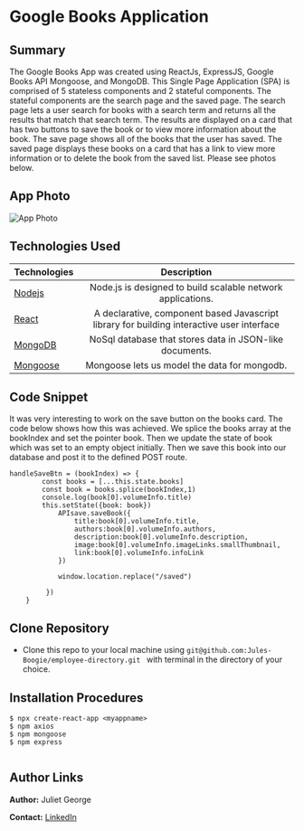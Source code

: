# Google Books Application

## Summary 
The Google Books App was created using ReactJs, ExpressJS, Google Books API Mongoose, and MongoDB. This Single Page Application (SPA) is comprised of 5 stateless components and 2 stateful components. The stateful components are the search page and the saved page. The search page lets a user search for books with a search term and returns all the results that match that search term. The results are displayed on a card that has two buttons to save the book or to view more information about the book. The save page shows all of the books that the user has saved. The saved page displays these books on a card that has a link to view more information or to delete the book from the saved list. Please see photos below. 



## App Photo
![App Photo]()



## Technologies Used
| Technologies | Description  |
|---------------------------------------------------------------------------|:------------------------------------------------------------------------------------------------------------------:|
| [Nodejs](https://nodejs.org/en/docs/)                                     |             Node.js is designed to build scalable network applications.                 |
| [React](https://reactjs.org/)                |   A declarative, component based Javascript library for building interactive user interface                 |
| [MongoDB](https://www.mongodb.com/)                |   NoSql database that stores data in JSON-like documents.                |
| [Mongoose](https://mongoosejs.com/)                |  Mongoose lets us model the data for mongodb.                |




## Code Snippet
It was very interesting to work on the save button on the books card. The code below shows how this was achieved. We splice the books array at the bookIndex and set the pointer book. Then we update the state of book which was set to an empty object initially. Then we save this book into our database and post it to the defined POST route. 
```
handleSaveBtn = (bookIndex) => {
        const books = [...this.state.books]
        const book = books.splice(bookIndex,1)
        console.log(book[0].volumeInfo.title)
        this.setState({book: book})
            APIsave.saveBook({
                title:book[0].volumeInfo.title,
                authors:book[0].volumeInfo.authors,
                description:book[0].volumeInfo.description,
                image:book[0].volumeInfo.imageLinks.smallThumbnail,
                link:book[0].volumeInfo.infoLink 
            })

            window.location.replace("/saved")

         })
    }
```

## Clone Repository
 - Clone this repo to your local machine using ```git@github.com:Jules-Boogie/employee-directory.git ``` with terminal in the directory of your choice. 



## Installation Procedures
```
$ npx create-react-app <myappname>
$ npm axios
$ npm mongoose
$ npm express


```


## Author Links

**Author:**
Juliet George

**Contact:**
[LinkedIn](https://www.linkedin.com/in/juliet-george-864950b8/)

